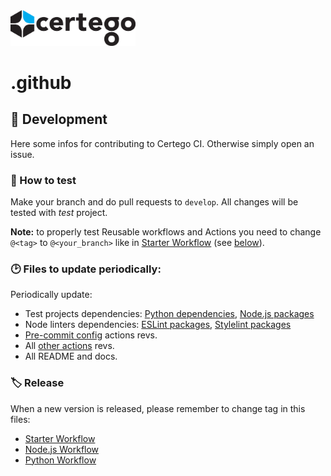 <img src="Certego.png" alt="Certego" width="200" />

# .github 

## 🔧 Development
Here some infos for contributing to Certego CI.
Otherwise simply open an issue.

### 📖 How to test
Make your branch and do pull requests to `develop`.
All changes will be tested with *test* project.


**Note:** to properly test Reusable workflows and Actions you need to change `@<tag>` to `@<your_branch>` like  in [Starter Workflow](starter.yml) (see [below](#-release)).

### 🕑 Files to update periodically:
Periodically update:
- Test projects dependencies: [Python dependencies](test/python_test/packages.txt), [Node.js packages](test/node_test/package.json)
- Node linters dependencies: [ESLint packages](configurations/node_linters/eslint/package.json), [Stylelint packages](configurations/node_linters/stylelint/package.json)
- [Pre-commit config](.pre-commit-config.yaml) actions revs.
- All [other actions](.github/actions/) revs.
- All README and docs.

### 🏷️ Release
When a new version is released, please remember to change tag in this files:
- [Starter Workflow](workflow-templates/starter.yml)
- [Node.js Workflow](.github/workflows/node.yml)
- [Python Workflow](.github/workflows/python.yml)